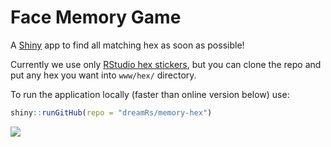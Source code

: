 # Face Memory Game

A [Shiny](https://github.com/rstudio/shiny) app to find all matching hex as soon as possible!


Currently we use only [RStudio hex stickers](https://github.com/rstudio/hex-stickers), but you can clone the repo and put any hex you want into `www/hex/` directory.

To run the application locally (faster than online version below) use:

```r
shiny::runGitHub(repo = "dreamRs/memory-hex")
```



![](imgs/https://github.com/sathya5401/face-memory-game/blob/master/face%20interafce.png)
